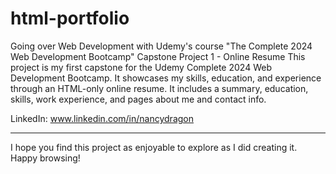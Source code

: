 # html-portfolio
Going over Web Development with Udemy's course "The Complete 2024 Web Development Bootcamp"
Capstone Project 1 - Online Resume
This project is my first capstone for the Udemy Complete 2024 Web Development Bootcamp. It showcases my skills, education, and experience through an HTML-only online resume. It includes a summary, education, skills, work experience, and pages about me and contact info.

LinkedIn: www.linkedin.com/in/nancydragon

------------------------------------------------------------------------------------------------------------------------------------------------------
I hope you find this project as enjoyable to explore as I did creating it. Happy browsing!
